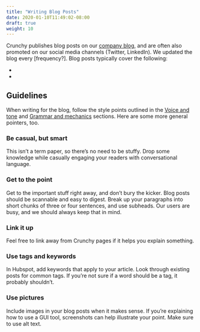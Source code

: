 ```yaml
---
title: "Writing Blog Posts"
date: 2020-01-10T11:49:02-08:00
draft: true
weight: 10
---
```


Crunchy publishes blog posts on our [company blog](info.crunchydata.com/blog), and are often also promoted on our social media channels (Twitter, LinkedIn). We updated the blog every [frequency?]. Blog posts typically cover the following:

* 
* 

## Guidelines

When writing for the blog, follow the style points outlined in the [Voice and tone](/02-voice-and-tone.html.md) and [Grammar and mechanics](/04-grammar-and-mechanics.html.md) sections. Here are some more general pointers, too.

### Be casual, but smart
This isn’t a term paper, so there’s no need to be stuffy. Drop some knowledge while casually engaging your readers with conversational language.

### Get to the point
Get to the important stuff right away, and don’t bury the kicker. Blog posts should be scannable and easy to digest. Break up your paragraphs into short chunks of three or four sentences, and use subheads. Our users are busy, and we should always keep that in mind.

### Link it up
Feel free to link away from Crunchy pages if it helps you explain something.

### Use tags and keywords
In Hubspot, add keywords that apply to your article. Look through existing posts for common tags. If you’re not sure if a word should be a tag, it probably shouldn’t.

### Use pictures
Include images in your blog posts when it makes sense. If you’re explaining how to use a GUI tool, screenshots can help illustrate your point. Make sure to use alt text.